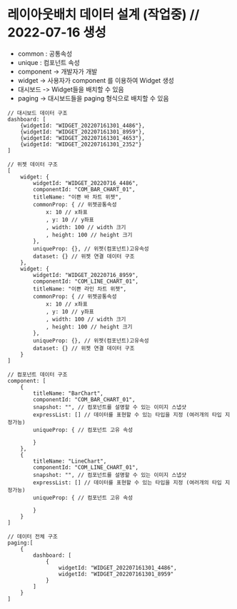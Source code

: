 # 레이아웃배치 데이터 설계 (작업중) // 2022-07-16 생성

- common : 공통속성
- unique : 컴포넌트 속성
- component -> 개발자가 개발
- widget -> 사용자가 component 를 이용하여 Widget 생성
- 대시보드 -> Widget들을 배치할 수 있음
- paging -> 대시보드들을 paging 형식으로 배치할 수 있음


```json5
// 대시보드 데이터 구조
dashboard: [
	{widgetId: "WIDGET_202207161301_4486"},
	{widgetId: "WIDGET_202207161301_8959"},
	{widgetId: "WIDGET_202207161301_4653"},
	{widgetId: "WIDGET_202207161301_2352"}
]
```

```json5
// 위젯 데이터 구조
[
	widget: {
		widgetId: "WIDGET_20220716_4486",
		componentId: "COM_BAR_CHART_01",
		titleName: "이쁜 바 차트 위젯",
		commonProp: { // 위젯공통속성
			x: 10 // x좌표
			, y: 10 // y좌표
			, width: 100 // width 크기
			, height: 100 // height 크기
		}, 
		uniqueProp: {}, // 위젯(컴포넌트)고유속성
		dataset: {} // 위젯 연결 데이터 구조
	},
	widget: {
		widgetId: "WIDGET_20220716_8959",
		componentId: "COM_LINE_CHART_01",
		titleName: "이쁜 라인 차트 위젯",
		commonProp: { // 위젯공통속성
			x: 10 // x좌표
			, y: 10 // y좌표
			, width: 100 // width 크기
			, height: 100 // height 크기
		}, 
		uniqueProp: {}, // 위젯(컴포넌트)고유속성
		dataset: {} // 위젯 연결 데이터 구조
	}
]
```

```json5
// 컴포넌트 데이터 구조
component: [
	{
		titleName: "BarChart",
		componentId: "COM_BAR_CHART_01",
		snapshot: "", // 컴포넌트를 설명할 수 있는 이미지 스냅샷
		expressList: [] // 데이터를 표현할 수 있는 타입을 지정 (여러개의 타입 지정가능)
		uniqueProp: { // 컴포넌트 고유 속성

		}
	},
	{
		titleName: "LineChart",
		componentId: "COM_LINE_CHART_01",
		snapshot: "", // 컴포넌트를 설명할 수 있는 이미지 스냅샷
		expressList: [] // 데이터를 표현할 수 있는 타입을 지정 (여러개의 타입 지정가능)
		uniqueProp: { // 컴포넌트 고유 속성

		}
	}
]
```

```json5
// 데이터 전체 구조
paging:[
	{
		dashboard: [
			{
				widgetId: "WIDGET_202207161301_4486",
				widgetId: "WIDGET_202207161301_8959"
			}
		]
	}
]
```
